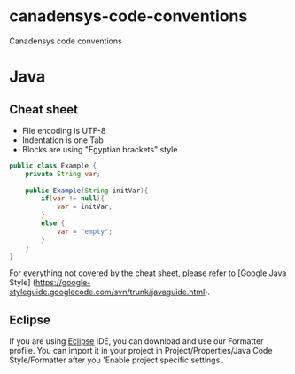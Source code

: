 canadensys-code-conventions
===========================

Canadensys code conventions

# Java

## Cheat sheet
 * File encoding is UTF-8
 * Indentation is one Tab
 * Blocks are using "Egyptian brackets" style

```java
public class Example {
    private String var;
    
    public Example(String initVar){
        if(var != null){
            var = initVar;
        }
        else {
            var = "empty";
        }
    }
}
```

For everything not covered by the cheat sheet, please refer to [Google Java Style] (https://google-styleguide.googlecode.com/svn/trunk/javaguide.html).

## Eclipse
If you are using [Eclipse](http://www.eclipse.org/) IDE, you can download and use our Formatter profile. You can import it in your project in Project/Properties/Java Code Style/Formatter after you 'Enable project specific settings'.

